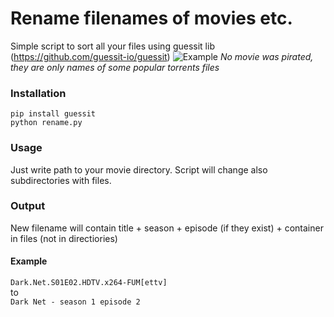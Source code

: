 # Rename filenames of movies etc.

Simple script to sort all your files using guessit lib (https://github.com/guessit-io/guessit)
![Example](http://i.imgur.com/YvnLA8G.gif)
<i>No movie was pirated, they are only names of some popular torrents files</i>

### Installation
`pip install guessit` <br />
`python rename.py`

### Usage
Just write path to your movie directory. Script will change also subdirectories
 with files.

### Output
New filename will contain title + season + episode (if they exist) + container in files (not in directiories) 

#### Example
`Dark.Net.S01E02.HDTV.x264-FUM[ettv]` <br />
to <br />
`Dark Net - season 1 episode 2`
